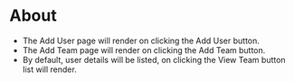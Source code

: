 # About
- The Add User page will render on clicking the Add User button.
- The Add Team page will render on clicking the Add Team button.
- By default, user details will be listed, on clicking the View Team button list will render.
